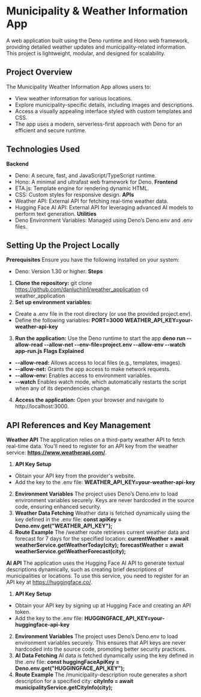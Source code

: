 # Municipality & Weather Information App
A web application built using the Deno runtime and Hono web framework, providing detailed weather updates and municipality-related information. This project is lightweight, modular, and designed for scalability.

## Project Overview
The Municipality Weather Information App allows users to:
* View weather information for various locations.
* Explore municipality-specific details, including images and descriptions.
* Access a visually appealing interface styled with custom templates and CSS.
* The app uses a modern, serverless-first approach with Deno for an efficient and secure runtime.

## Technologies Used
**Backend**
* Deno: A secure, fast, and JavaScript/TypeScript runtime.
* Hono: A minimal and ultrafast web framework for Deno.
**Frontend**
* ETA.js: Template engine for rendering dynamic HTML.
* CSS: Custom styles for responsive design.
**APIs**
* Weather API: External API for fetching real-time weather data.
* Hugging Face AI API: External API for leveraging advanced AI models to perform text generation. 
**Utilities**
* Deno Environment Variables: Managed using Deno’s Deno.env and .env files.

## Setting Up the Project Locally
**Prerequisites**
Ensure you have the following installed on your system:
* Deno: Version 1.30 or higher.
**Steps**
1. **Clone the repository:**
git clone https://github.com/danluchin1/weather_application
cd weather_application
2. **Set up environment variables:**
* Create a .env file in the root directory (or use the provided project.env).
* Define the following variables:
**PORT=3000**
**WEATHER_API_KEY=your-weather-api-key**
3. **Run the application:** Use  the Deno runtime to start the app
**deno run --allow-read --allow-net --env-file=project.env --allow-env --watch app-run.js**
**Flags Explained**
* **--allow-read:** Allows access to local files (e.g., templates, images).
* **--allow-net:** Grants the app access to make network requests.
* **--allow-env:** Enables access to environment variables.
* **--watch** Enables watch mode, which automatically restarts the script when any of its dependencies change.
4. **Access the application:** Open your browser and navigate to http://localhost:3000.

## API References and Key Management
**Weather API**
The application relies on a third-party weather API to fetch real-time data. You'll need to register for an API key from the weather service: **https://www.weatherapi.com/**.
1. **API Key Setup**
* Obtain your API key from the provider's website.
* Add the key to the .env file:
**WEATHER_API_KEY=your-weather-api-key**
2. **Environment Variables**
The project uses Deno’s Deno.env to load environment variables securely. Keys are never hardcoded in the source code, ensuring enhanced security.
3. **Weather Data Fetching**
Weather data is fetched dynamically using the key defined in the .env file:
**const apiKey = Deno.env.get("WEATHER_API_KEY");**
4. **Route Example**
The /weather route retrieves current weather data and forecast for 7 days for the specified location:
**currentWeather = await weatherService.getWeatherToday(city);**
**forecastWeather = await weatherService.getWeatherForecast(city);**

**AI API**
The application uses the Hugging Face AI API to generate textual descriptions dynamically, such as creating brief descriptions of municipalities or locations. To use this service, you need to register for an API key at https://huggingface.co/.
1. **API Key Setup**
* Obtain your API key by signing up at Hugging Face and creating an API token.
* Add the key to the .env file:
**HUGGINGFACE_API_KEY=your-huggingface-api-key**
2. **Environment Variables**
The project uses Deno’s Deno.env to load environment variables securely. This ensures that API keys are never hardcoded into the source code, promoting better security practices.
3. **AI Data Fetching**
AI data is fetched dynamically using the key defined in the .env file:
**const huggingFaceApiKey = Deno.env.get("HUGGINGFACE_API_KEY");**
4. **Route Example**
The /municipality-description route generates a short description for a specified city:
**cityInfo = await municipalityService.getCityInfo(city);**